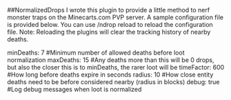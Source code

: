 ##NormalizedDrops
I wrote this plugin to provide a little method to nerf monster traps on the Minecarts.com PVP server. A sample configuration file is provided below. You can use /ndrop reload to reload the configuration file. Note: Reloading the plugins will clear the tracking history of nearby deaths.


minDeaths: 7 #Minimum number of allowed deaths before loot normalization
maxDeaths: 15 #Any deaths more than this will be 0 drops, but also the closer this is to minDeaths, the rarer loot will be
timeFactor: 600 #How long before deaths expire in seconds
radius: 10 #How close entity deaths need to be before considered nearby (radius in blocks)
debug: true #Log debug messages when loot is normalized
